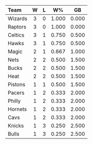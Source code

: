 | Team                             |  W  |  L  |  W%   |  GB   |
|:---------------------------------|:---:|:---:|:-----:|:-----:|
| [](/r/washingtonwizards) Wizards |  3  |  0  | 1.000 | 0.000 |
| [](/r/torontoraptors) Raptors    |  3  |  0  | 1.000 | 0.000 |
| [](/r/bostonceltics) Celtics     |  3  |  1  | 0.750 | 0.500 |
| [](/r/atlantahawks) Hawks        |  3  |  1  | 0.750 | 0.500 |
| [](/r/orlandomagic) Magic        |  2  |  1  | 0.667 | 1.000 |
| [](/r/gonets) Nets               |  2  |  2  | 0.500 | 1.500 |
| [](/r/mkebucks) Bucks            |  2  |  2  | 0.500 | 1.500 |
| [](/r/heat) Heat                 |  2  |  2  | 0.500 | 1.500 |
| [](/r/detroitpistons) Pistons    |  1  |  1  | 0.500 | 1.500 |
| [](/r/pacers) Pacers             |  1  |  2  | 0.333 | 2.000 |
| [](/r/sixers) Philly             |  1  |  2  | 0.333 | 2.000 |
| [](/r/charlottehornets) Hornets  |  1  |  2  | 0.333 | 2.000 |
| [](/r/clevelandcavs) Cavs        |  1  |  2  | 0.333 | 2.000 |
| [](/r/nyknicks) Knicks           |  1  |  3  | 0.250 | 2.500 |
| [](/r/chicagobulls) Bulls        |  1  |  3  | 0.250 | 2.500 |